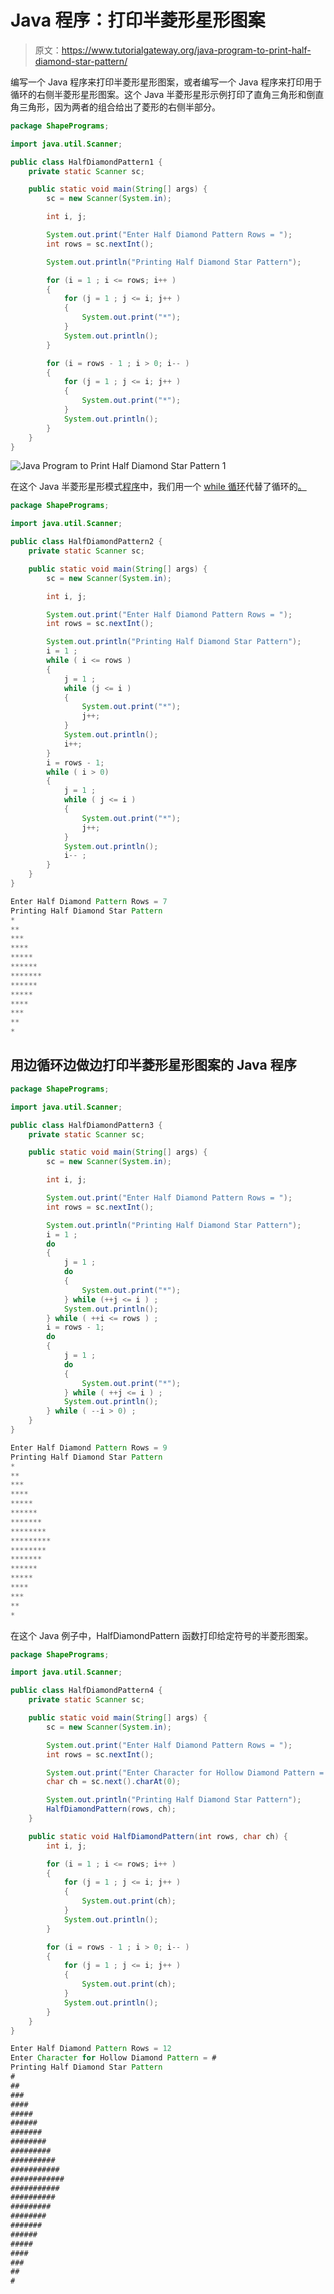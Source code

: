 # Java 程序：打印半菱形星形图案

> 原文：<https://www.tutorialgateway.org/java-program-to-print-half-diamond-star-pattern/>

编写一个 Java 程序来打印半菱形星形图案，或者编写一个 Java 程序来打印用于循环的右侧半菱形星形图案。这个 Java 半菱形星形示例打印了直角三角形和倒直角三角形，因为两者的组合给出了菱形的右侧半部分。

```java
package ShapePrograms;

import java.util.Scanner;

public class HalfDiamondPattern1 {
	private static Scanner sc;

	public static void main(String[] args) {
		sc = new Scanner(System.in);

		int i, j;

		System.out.print("Enter Half Diamond Pattern Rows = ");
		int rows = sc.nextInt();

		System.out.println("Printing Half Diamond Star Pattern");

		for (i = 1 ; i <= rows; i++ ) 
		{
			for (j = 1 ; j <= i; j++ ) 
			{
				System.out.print("*");	
			}
			System.out.println();
		}

		for (i = rows - 1 ; i > 0; i-- ) 
		{
			for (j = 1 ; j <= i; j++ ) 
			{
				System.out.print("*");
			}
			System.out.println();
		}
	}
}
```

![Java Program to Print Half Diamond Star Pattern 1](img/359b2e1c7c9883456d5a9914741a93a9.png)

在这个 Java 半菱形星形模式[程序](https://www.tutorialgateway.org/learn-java-programs/)中，我们用一个 [while 循环](https://www.tutorialgateway.org/java-while-loop/)代替了循环的[。](https://www.tutorialgateway.org/java-for-loop/)

```java
package ShapePrograms;

import java.util.Scanner;

public class HalfDiamondPattern2 {
	private static Scanner sc;

	public static void main(String[] args) {
		sc = new Scanner(System.in);

		int i, j;

		System.out.print("Enter Half Diamond Pattern Rows = ");
		int rows = sc.nextInt();

		System.out.println("Printing Half Diamond Star Pattern");
		i = 1 ;
		while ( i <= rows ) 
		{
			j = 1 ;
			while (j <= i ) 
			{
				System.out.print("*");
				j++;
			}
			System.out.println();
			i++;
		}
		i = rows - 1;
		while ( i > 0) 
		{
			j = 1 ;
			while ( j <= i ) 
			{
				System.out.print("*");
				j++;
			}
			System.out.println();
			i-- ;
		}
	}
}
```

```java
Enter Half Diamond Pattern Rows = 7
Printing Half Diamond Star Pattern
*
**
***
****
*****
******
*******
******
*****
****
***
**
*
```

## 用边循环边做边打印半菱形星形图案的 Java 程序

```java
package ShapePrograms;

import java.util.Scanner;

public class HalfDiamondPattern3 {
	private static Scanner sc;

	public static void main(String[] args) {
		sc = new Scanner(System.in);

		int i, j;

		System.out.print("Enter Half Diamond Pattern Rows = ");
		int rows = sc.nextInt();

		System.out.println("Printing Half Diamond Star Pattern");
		i = 1 ;
		do
		{
			j = 1 ;
			do
			{
				System.out.print("*");
			} while (++j <= i ) ;
			System.out.println();
		} while ( ++i <= rows ) ;
		i = rows - 1;
		do
		{
			j = 1 ;
			do
			{
				System.out.print("*");
			} while ( ++j <= i ) ;
			System.out.println();
		} while ( --i > 0) ;
	}
}
```

```java
Enter Half Diamond Pattern Rows = 9
Printing Half Diamond Star Pattern
*
**
***
****
*****
******
*******
********
*********
********
*******
******
*****
****
***
**
*
```

在这个 Java 例子中，HalfDiamondPattern 函数打印给定符号的半菱形图案。

```java
package ShapePrograms;

import java.util.Scanner;

public class HalfDiamondPattern4 {
	private static Scanner sc;

	public static void main(String[] args) {
		sc = new Scanner(System.in);

		System.out.print("Enter Half Diamond Pattern Rows = ");
		int rows = sc.nextInt();

		System.out.print("Enter Character for Hollow Diamond Pattern = ");
		char ch = sc.next().charAt(0);

		System.out.println("Printing Half Diamond Star Pattern");
		HalfDiamondPattern(rows, ch);
	}

	public static void HalfDiamondPattern(int rows, char ch) {
		int i, j;

		for (i = 1 ; i <= rows; i++ ) 
		{
			for (j = 1 ; j <= i; j++ ) 
			{
				System.out.print(ch);	
			}
			System.out.println();
		}

		for (i = rows - 1 ; i > 0; i-- ) 
		{
			for (j = 1 ; j <= i; j++ ) 
			{
				System.out.print(ch);
			}
			System.out.println();
		}
	}
}
```

```java
Enter Half Diamond Pattern Rows = 12
Enter Character for Hollow Diamond Pattern = #
Printing Half Diamond Star Pattern
#
##
###
####
#####
######
#######
########
#########
##########
###########
############
###########
##########
#########
########
#######
######
#####
####
###
##
#
```